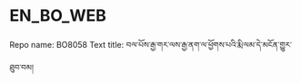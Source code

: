 # EN_BO_WEB
Repo name: BO8058
Text title: བལ་པོས་རྒྱ་གར་ལས་རྒྱ་ནག་ལ་ཕྱོགས་པའི་རྨི་ལམ་དེ་མངོན་གྱུར་ཐུབ་བམ།